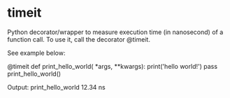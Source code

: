 # timeit
Python decorator/wrapper to measure execution time (in nanosecond) of a function call.
To use it, call the decorator @timeit.

See example below:

@timeit
def print_hello_world(  *args, **kwargs):
  print('hello world!')
  pass  
print_hello_world()

Output:
print_hello_world 12.34 ns
